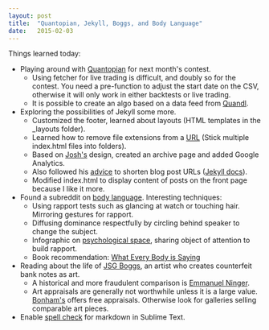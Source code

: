 ```yaml
---
layout: post
title:  "Quantopian, Jekyll, Boggs, and Body Language"
date:   2015-02-03
---
```

Things learned today:

* Playing around with [Quantopian](https://www.quantopian.com/help) for next month's contest.
	* Using fetcher for live trading is difficult, and doubly so for the contest. You need a pre-function to adjust the start date on the CSV, otherwise it will only work in either backtests or live trading.
	* It is possible to create an algo based on a data feed from [Quandl](https://www.quandl.com/about).
* Exploring the possibilities of Jekyll some more.
	* Customized the footer, learned about layouts (HTML templates in the _layouts folder).
	* Learned how to remove file extensions from a [URL](http://jekyllrb.com/docs/pages/#named-folders-containing-index-html-files) (Stick multiple index.html files into folders).
	* Based on [Josh's](http://joshualande.com/jekyll-github-pages-poole/) design, created an archive page and added Google Analytics.
	* Also followed his [advice](http://joshualande.com/short-urls-jekyll/) to shorten blog post URLs ([Jekyll docs](http://jekyllrb.com/docs/permalinks/)).
	* Modified index.html to display content of posts on the front page because I like it more.
* Found a subreddit on [body language](http://www.reddit.com/r/bodylanguage/). Interesting techniques:
	* Using rapport tests such as glancing at watch or touching hair. Mirroring gestures for rapport.
	* Diffusing dominance respectfully by circling behind speaker to change the subject.
	* Infographic on [psychological space](http://i.imgur.com/HXvXG.jpg), sharing object of attention to build rapport.
	* Book recommendation: [What Every Body is Saying](http://www.amazon.com/What-Every-BODY-Saying-Speed-Reading/dp/0061438294)
* Reading about the life of [JSG Boggs](http://en.wikipedia.org/wiki/J._S._G._Boggs), an artist who creates counterfeit bank notes as art.
	* A historical and more fraudulent comparison is [Emmanuel Ninger](http://en.wikipedia.org/wiki/Emanuel_Ninger).
	* Art appraisals are generally not worthwhile unless it is a large value. [Bonham's](http://www.bonhams.com/how_to_sell/9882/) offers free appraisals. Otherwise look for galleries selling comparable art pieces.
* Enable [spell check](https://coderwall.com/p/j3tjtq/spell-check-for-markdown-in-sublime-text) for markdown in Sublime Text.